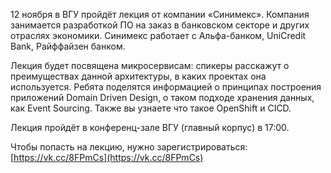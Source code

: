 12 ноября в ВГУ пройдёт лекция от компании «Синимекс». Компания занимается разработкой ПО на заказ в банковском секторе и других отраслях экономики. Синимекс работает с Альфа-банком, UniCredit Bank, Райффайзен банком.

Лекция будет посвящена микросервисам: спикеры расскажут о преимуществах данной архитектуры, в каких проектах она используется. Ребята поделятся информацией о принципах построения приложений Domain Driven Design, о таком подходе хранения данных, как Event Sourcing. Также вы узнаете что такое OpenShift и CICD.

Лекция пройдёт в конференц-зале ВГУ (главный корпус) в 17:00.

Чтобы попасть на лекцию, нужно зарегистрироваться: [https://vk.cc/8FPmCs](https://vk.cc/8FPmCs)
